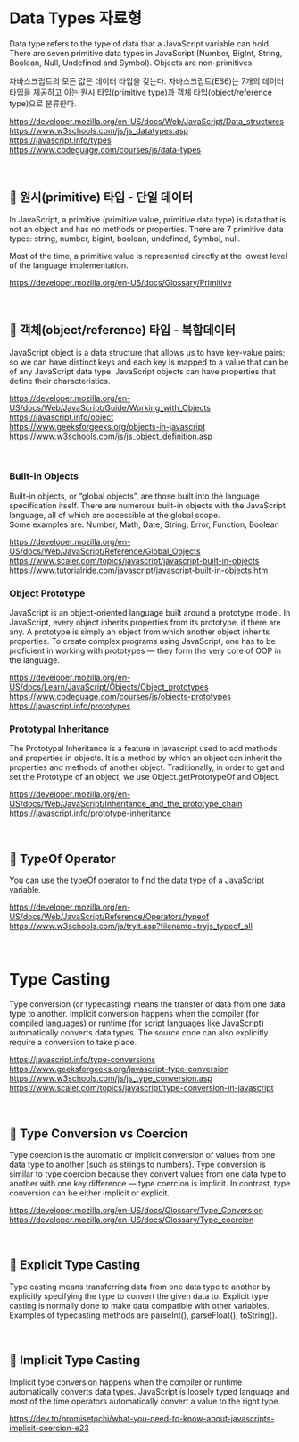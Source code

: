 # Data Types 자료형

Data type refers to the type of data that a JavaScript variable can hold. There are seven primitive data types in JavaScript (Number, BigInt, String, Boolean, Null, Undefined and Symbol). Objects are non-primitives.

자바스크립트의 모든 값은 데이터 타입을 갖는다. 자바스크립트(ES6)는 7개의 데이터 타입을 제공하고 이는 원시 타입(primitive type)과 객체 타입(object/reference type)으로 분류한다.

https://developer.mozilla.org/en-US/docs/Web/JavaScript/Data_structures  
https://www.w3schools.com/js/js_datatypes.asp  
https://javascript.info/types  
https://www.codeguage.com/courses/js/data-types

<br>

## 🔸 원시(primitive) 타입 - 단일 데이터

In JavaScript, a primitive (primitive value, primitive data type) is data that is not an object and has no methods or properties. There are 7 primitive data types: string, number, bigint, boolean, undefined, Symbol, null.

Most of the time, a primitive value is represented directly at the lowest level of the language implementation.

https://developer.mozilla.org/en-US/docs/Glossary/Primitive

<br>

## 🔸 객체(object/reference) 타입 - 복합데이터

JavaScript object is a data structure that allows us to have key-value pairs; so we can have distinct keys and each key is mapped to a value that can be of any JavaScript data type. JavaScript objects can have properties that define their characteristics.

https://developer.mozilla.org/en-US/docs/Web/JavaScript/Guide/Working_with_Objects  
https://javascript.info/object  
https://www.geeksforgeeks.org/objects-in-javascript  
https://www.w3schools.com/js/js_object_definition.asp

<br>

### Built-in Objects

Built-in objects, or “global objects”, are those built into the language specification itself. There are numerous built-in objects with the JavaScript language, all of which are accessible at the global scope.  
Some examples are: Number, Math, Date, String, Error, Function, Boolean

https://developer.mozilla.org/en-US/docs/Web/JavaScript/Reference/Global_Objects  
https://www.scaler.com/topics/javascript/javascript-built-in-objects  
https://www.tutorialride.com/javascript/javascript-built-in-objects.htm

### Object Prototype

JavaScript is an object-oriented language built around a prototype model. In JavaScript, every object inherits properties from its prototype, if there are any. A prototype is simply an object from which another object inherits properties. To create complex programs using JavaScript, one has to be proficient in working with prototypes — they form the very core of OOP in the language.

https://developer.mozilla.org/en-US/docs/Learn/JavaScript/Objects/Object_prototypes  
https://www.codeguage.com/courses/js/objects-prototypes  
https://javascript.info/prototypes

### Prototypal Inheritance

The Prototypal Inheritance is a feature in javascript used to add methods and properties in objects. It is a method by which an object can inherit the properties and methods of another object. Traditionally, in order to get and set the Prototype of an object, we use Object.getPrototypeOf and Object.

https://developer.mozilla.org/en-US/docs/Web/JavaScript/Inheritance_and_the_prototype_chain  
https://javascript.info/prototype-inheritance

<br>

## 🔸 TypeOf Operator

You can use the typeOf operator to find the data type of a JavaScript variable.

https://developer.mozilla.org/en-US/docs/Web/JavaScript/Reference/Operators/typeof  
https://www.w3schools.com/js/tryit.asp?filename=tryjs_typeof_all

<br>

# Type Casting

Type conversion (or typecasting) means the transfer of data from one data type to another. Implicit conversion happens when the compiler (for compiled languages) or runtime (for script languages like JavaScript) automatically converts data types. The source code can also explicitly require a conversion to take place.

https://javascript.info/type-conversions  
https://www.geeksforgeeks.org/javascript-type-conversion  
https://www.w3schools.com/js/js_type_conversion.asp  
https://www.scaler.com/topics/javascript/type-conversion-in-javascript

<br>

## 🔸 Type Conversion vs Coercion

Type coercion is the automatic or implicit conversion of values from one data type to another (such as strings to numbers). Type conversion is similar to type coercion because they convert values from one data type to another with one key difference — type coercion is implicit. In contrast, type conversion can be either implicit or explicit.

https://developer.mozilla.org/en-US/docs/Glossary/Type_Conversion  
https://developer.mozilla.org/en-US/docs/Glossary/Type_coercion

<br>

## 🔸 Explicit Type Casting

Type casting means transferring data from one data type to another by explicitly specifying the type to convert the given data to. Explicit type casting is normally done to make data compatible with other variables. Examples of typecasting methods are parseInt(), parseFloat(), toString().

<br>

## 🔸 Implicit Type Casting

Implicit type conversion happens when the compiler or runtime automatically converts data types. JavaScript is loosely typed language and most of the time operators automatically convert a value to the right type.

https://dev.to/promisetochi/what-you-need-to-know-about-javascripts-implicit-coercion-e23
